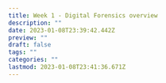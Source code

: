 ```yaml
---
title: Week 1 - Digital Forensics overview
description: ""
date: 2023-01-08T23:39:42.442Z
preview: ""
draft: false
tags: ""
categories: ""
lastmod: 2023-01-08T23:41:36.671Z
---
```

